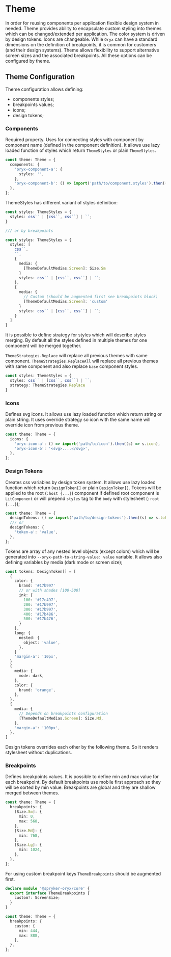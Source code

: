 # Theme

In order for reusing components per application flexible design system in needed. Theme provides ability to encapsulate custom styling into themes which can be changed/extended per application.
The color system is driven by design tokens. Icons are changeable.
While `Oryx` can have a standard dimensions on the definition of breakpoints, it is common for customers (and their design systems). Theme allows flexibility to support alternative screen sizes and the associated breakpoints.
All these options can be configured by theme.

## Theme Configuration

Theme configuration allows defining:

- components styles;
- breakpoints values;
- icons;
- design tokens;

### Components

Required property. Uses for connecting styles with component by component name (defined in the component definition). It allows use lazy loaded function of styles which return `ThemeStyles` or plain `ThemeStyles`.

```ts
const theme: Theme = {
  components: {
    'oryx-component-a': {
      styles: '',
    },
    'oryx-component-b': () => import('path/to/component.styles').then((c) => c.styles),
  },
};
```

ThemeStyles has different variant of styles definition:

```ts
const styles: ThemeStyles = {
  styles: css`` | [css``, css``] | ``;
}

/// or by breakpoints

const styles: ThemeStyles = {
  styles: [
    css``,
    ``,
    {
      media: {
        [ThemeDefaultMedias.Screen]: Size.Sm
      }
      styles: css`` | [css``, css``] | ``;
    },
    {
      media: {
        // Custom (should be augmented first see breakpoints block)
        [ThemeDefaultMedias.Screen]: 'custom'
      }
      styles: css`` | [css``, css``] | ``;
    }
  ]
}
```

It is possible to define strategy for styles which will describe styles merging. By default all the styles defined in multiple themes for one component will be merged together.

`ThemeStrategies.Replace` will replace all previous themes with same component.
`ThemeStrategies.ReplaceAll` will replace all previous themes with same component and also replace `base` component styles.

```ts
const styles: ThemeStyles = {
  styles: css`` | [css``, css``] | ``;
  strategy: ThemeStrategies.Replace
}
```

### Icons

Defines svg icons. It allows use lazy loaded function which return string or plain string. It uses override strategy so icon with the same name will override icon from previous theme.

```ts
const theme: Theme = {
  icons: {
    'oryx-icon-a': () => import('path/to/icon').then((s) => s.icon),
    'oryx-icon-b': '<svg>....</svg>',
  },
};
```

### Design Tokens

Creates css variables by design token system. It allows use lazy loaded function which return `DesignToken[]` or plain `DesignToken[]`. Tokens will be applied to the root (`:host {...}`) component if defined root component is `LitComponent` or will prepend `styles` tag to the `body` with stylesheet (`:root {...}`);

```ts
const theme: Theme = {
  designTokens: () => import('path/to/design-tokens').then((s) => s.tokens),
  /// or
  designTokens: {
    'token-a': 'value',
  },
};
```

Tokens are array of any nested level objects (except colors) which will be generated into `--oryx-path-to-string-value: value` variable. It allows also defining variables by media (dark mode or screen size);

```ts
const tokens: DesignToken[] = [
  {
    color: {
      brand: '#17b997'
      // or with shades [100-500]
      ink: {
        100: '#17c497',
        200: '#17b997',
        300: '#17b997',
        400: '#17b486',
        500: '#17b476',
      }
    },
    long: {
      nested: {
        object: 'value',
      },
    }
    'margin-a': '10px',
  }
  {
    media: {
      mode: dark,
    },
    color: {
      brand: 'orange',
    },
  },
  {
    media: {
      // Depends on breakpoints configuration
      [ThemeDefaultMedias.Screen]: Size.Md,
    },
    'margin-a': '100px',
  },
]
```

Design tokens overrides each other by the following theme. So it renders stylesheet without duplications.

### Breakpoints

Defines breakpoints values. It is possible to define min and max value for each breakpoint. By default breakpoints use mobile first approach so they will be sorted by min value. Breakpoints are global and they are shallow merged between themes.

```ts
const theme: Theme = {
  breakpoints: {
    [Size.Sm]: {
      min: 0,
      max: 568,
    },
    [Size.Md]: {
      min: 768,
    },
    [Size.Lg]: {
      min: 1024,
    },
  },
};
```

For using custom breakpoint keys `ThemeBreakpoints` should be augmented first.

```ts
declare module '@spryker-oryx/core' {
  export interface ThemeBreakpoints {
    custom?: ScreenSize;
  }
}

const theme: Theme = {
  breakpoints: {
    custom: {
      min: 444,
      max: 888,
    },
  },
};
```
